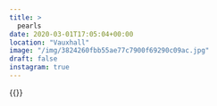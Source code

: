 ```yaml
---
title: >
  pearls
date: 2020-03-01T17:05:04+00:00
location: "Vauxhall"
image: "/img/3824260fbb55ae77c7900f69290c09ac.jpg"
draft: false
instagram: true
---
```


{{<photo src="/img/3824260fbb55ae77c7900f69290c09ac.jpg">}}
